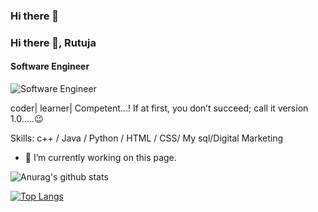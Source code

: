 ### Hi there 👋
### Hi there 👋, Rutuja
#### Software Engineer
![Software Engineer](https://images.unsplash.com/photo-1605141377115-e4dfc55bcc74?ixlib=rb-1.2.1&auto=format&fit=crop&w=750&q=80)

coder| learner| Competent...! 
If at first, you don’t succeed; call it version 1.0.....😉

Skills: c++ / Java / Python / HTML / CSS/ My sql/Digital Marketing 

- 🔭 I’m currently working on this page. 





![Anurag's github stats](https://github-readme-stats.vercel.app/api?username=RutuBachhav&show_icons=true&theme=react)


[![Top Langs](https://github-readme-stats.vercel.app/api/top-langs/?username=RutuBachhav&layout=compact)](https://github.com/anuraghazra/github-readme-stats)
